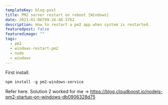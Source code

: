 ```yaml
---
templateKey: blog-post
title: PM2 server restart on reboot [Windows]
date: 2021-01-06T09:16:40.576Z
description: How to restart a pm2 app when system is restarted.
featuredpost: false
featuredimage: ""
tags:
  - pm2
  - windows-restart-pm2
  - node
  - windows
---
```

First install.

`npm install -g pm2-windows-service`


Refer here. Solution 2 worked for me ->
https://blog.cloudboost.io/nodejs-pm2-startup-on-windows-db0906328d75
